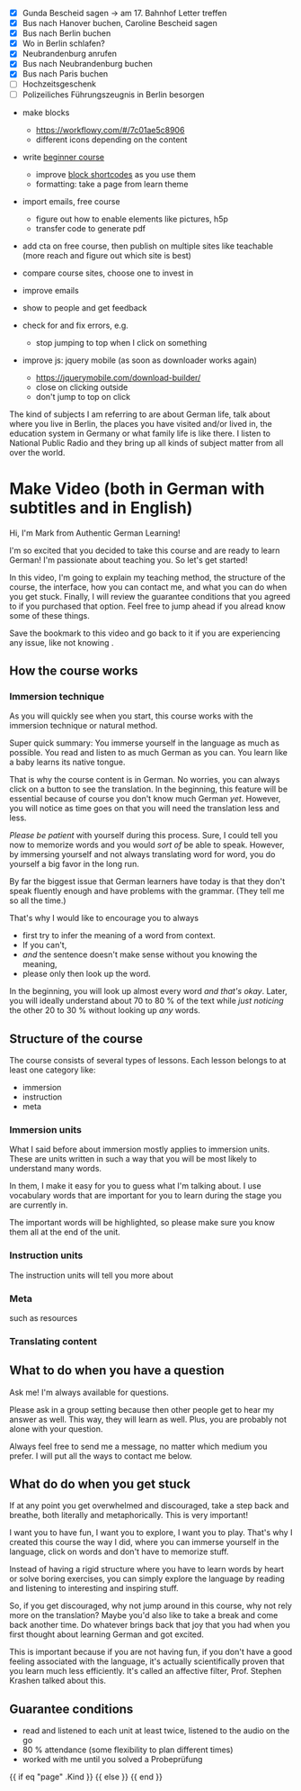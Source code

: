 - [x] Gunda Bescheid sagen -> am 17. Bahnhof Letter treffen
- [x] Bus nach Hanover buchen, Caroline Bescheid sagen
- [x] Bus nach Berlin buchen
- [x] Wo in Berlin schlafen?
- [x] Neubrandenburg anrufen
- [x] Bus nach Neubrandenburg buchen
- [x] Bus nach Paris buchen
- [ ] Hochzeitsgeschenk
- [ ] Polizeiliches Führungszeugnis in Berlin besorgen

- make blocks
  - https://workflowy.com/#/7c01ae5c8906
  - different icons depending on the content
- write [beginner course](https://workflowy.com/#/9f92ea0ffc1a)
  - improve [block shortcodes](https://workflowy.com/#/ed7893496de8) as you use them
  - formatting: take a page from learn theme
- import emails, free course
  - figure out how to enable elements like pictures, h5p
  - transfer code to generate pdf
- add cta on free course, then publish on multiple sites like teachable (more reach and figure out which site is best)
- compare course sites, choose one to invest in
- improve emails
- show to people and get feedback
- check for and fix errors, e.g.
  - stop jumping to top when I click on something

- improve js: jquery mobile (as soon as downloader works again)
  - https://jquerymobile.com/download-builder/
  - close on clicking outside
  - don't jump to top on click

 The kind of subjects I am referring to are about German life, talk about where you live in Berlin, the places you have visited and/or lived in, the education system in Germany or what family life is like there.  I listen to National Public Radio and they bring up all kinds of subject matter from all over the world.

# Make Video (both in German with subtitles and in English)

Hi, I'm Mark from Authentic German Learning!

I'm so excited that you decided to take this course and are ready to learn German! I'm passionate about teaching you. So let's get started!

In this video, I'm going to explain my teaching method, the structure of the course, the interface, how you can contact me, and what you can do when you get stuck. Finally, I will review the guarantee conditions that you agreed to if you purchased that option.
Feel free to jump ahead if you alread know some of these things.

Save the bookmark to this video and go back to it if you are experiencing any issue, like not knowing .

## How the course works

### Immersion technique

As you will quickly see when you start, this course works with the immersion technique or natural method.

Super quick summary: You immerse yourself in the language as much as possible. You read and listen to as much German as you can.
You learn like a baby learns its native tongue.

That is why the course content is in German. No worries, you can always click on a button to see the translation.
In the beginning, this feature will be essential because of course you don't know much German *yet*. However, you will notice as time goes on that you will need the translation less and less.

*Please be patient* with yourself during this process.
Sure, I could tell you now to memorize words and you would *sort of* be able to speak. However, by immersing yourself and not always translating word for word, you do yourself a big favor in the long run.

By far the biggest issue that German learners have today is that they don't speak fluently enough and have problems with the grammar. (They tell me so all the time.)

That's why I would like to encourage you to always
- first try to infer the meaning of a word from context.
- If you can't,
- *and* the sentence doesn't make sense without you knowing the meaning,
- please only then look up the word.

In the beginning, you will look up almost every word *and that's okay*.
Later, you will ideally understand about 70 to 80 % of the text while *just noticing* the other 20 to 30 % without looking up *any* words.

## Structure of the course

The course consists of several types of lessons. Each lesson belongs to at least one category like:

- immersion
- instruction
- meta

### Immersion units

What I said before about immersion mostly applies to immersion units. These are units written in such a way that you will be most likely to understand many words.

In them, I make it easy for you to guess what I'm talking about. I use vocabulary words that are important for you to learn during the stage you are currently in.

The important words will be highlighted, so please make sure you know them all at the end of the unit.

### Instruction units

The instruction units will tell you more about

### Meta

such as resources

### Translating content

###

## What to do when you have a question

Ask me! I'm always available for questions.

Please ask in a group setting because then other people get to hear my answer as well. This way, they will learn as well.
Plus, you are probably not alone with your question.

Always feel free to send me a message, no matter which medium you prefer. I will put all the ways to contact me below.

## What do do when you get stuck

If at any point you get overwhelmed and discouraged, take a step back and breathe, both literally and metaphorically. This is very important!

I want you to have fun, I want you to explore, I want you to play. That's why I created this course the way I did, where you can immerse yourself in the language, click on words and don't have to memorize stuff.

Instead of having a rigid structure where you have to learn words by heart or solve boring exercises, you can simply explore the language by reading and listening to interesting and inspiring stuff.

So, if you get discouraged, why not jump around in this course, why not rely more on the translation? Maybe you'd also like to take a break and come back another time. Do whatever brings back that joy that you had when you first thought about learning German and got excited.

This is important because if you are not having fun, if you don't have a good feeling associated with the language, it's actually scientifically proven that you learn much less efficiently. It's called an affective filter, Prof. Stephen Krashen talked about this.

## Guarantee conditions

- read and listened to each unit at least twice, listened to the audio on the go
- 80 % attendance (some flexibility to plan different times)
- worked with me until you solved a Probeprüfung

{{ if eq "page" .Kind }}
{{ else }}
{{ end }}
